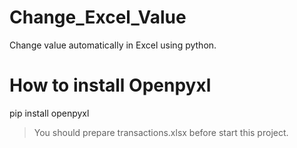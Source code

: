 # Change_Excel_Value
Change value automatically in Excel using python.

# How to install Openpyxl
pip install openpyxl

> You should prepare transactions.xlsx before start this project.
